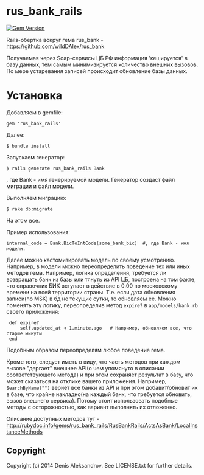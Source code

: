 rus_bank_rails
==============

[![Gem Version](https://badge.fury.io/rb/rus_bank_rails.png)](http://badge.fury.io/rb/rus_bank_rails)

Rails-обертка вокруг гема rus_bank - https://github.com/wildDAlex/rus_bank

Получаемая через Soap-сервисы ЦБ РФ информация 'кешируется' в базу данных, тем самым минимизируется количество
внешних вызовов. По мере устаревания записей происходит обновление базы данных.

# Установка

Добавляем в gemfile:

    gem 'rus_bank_rails'

Далее:

    $ bundle install

Запускаем генератор:

    $ rails generate rus_bank_rails Bank

, где Bank - имя генерируемой модели.
Генератор создаст файл миграции и файл модели.

Выполняем миграцию:

    $ rake db:migrate

На этом все.

Пример использования:

    internal_code = Bank.BicToIntCode(some_bank_bic)  #, где Bank - имя модели.

Далее можно кастомизировать модель по своему усмотрению. Например, в модели можно переопределить поведение тех или иных методов гема. Например, логика определения, требуется ли возвращать банк из базы или тянуть из API ЦБ, построена на том факте, что справочник БИК вступает в действие в 0:00 по московскому времени на всей территории страны. Т.е. если дата обновления записи(по MSK) в бд не текущие сутки, то обновляем ее. Можно поменять эту логику, переопределив метод `expire?` в `app/models/bank.rb` своего приложения:

     def expire?
         self.updated_at < 1.minute.ago   # Например, обновляем все, что старше минуты
     end

Подобным образом переопределям любое поведение гема.

Кроме того, следует иметь в виду, что часть методов при каждом вызове "дергает" внешнее API(о чем упомянуто в описании соответствующего метода) и при этом сохраняет результат в базу, что может сказаться на отклике вашего приложения. Например, `SearchByName("")` вернет все банки из API и при этом добавит/обновит их в базе, что крайне накладно(на каждый банк, что требуется обновить, вызов внешнего сервиса). Потому стоит использовать подобные методы с осторожностью, как вариант выполнять их отложенно.

Описание доступных методов тут - http://rubydoc.info/gems/rus_bank_rails/RusBankRails/ActsAsBank/LocalInstanceMethods

## Copyright

Copyright (c) 2014 Denis Aleksandrov. See LICENSE.txt for
further details.